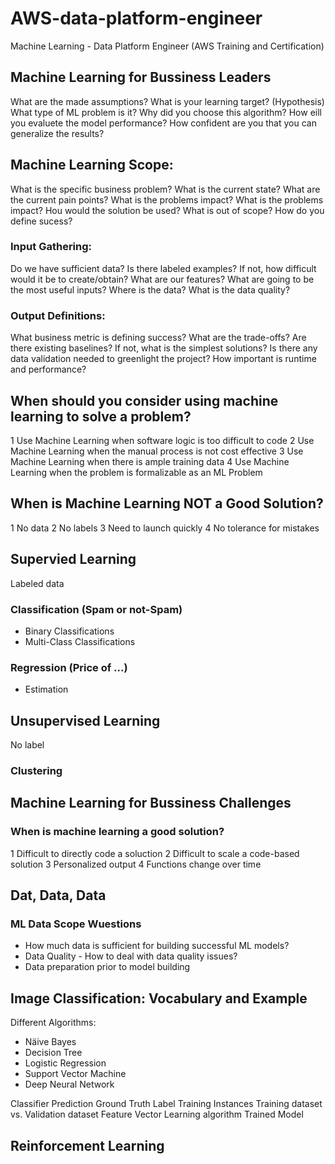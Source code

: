 # AWS-data-platform-engineer
Machine Learning - Data Platform Engineer (AWS Training and Certification)


## Machine Learning for Bussiness Leaders

What are the made assumptions?
What is your learning target? (Hypothesis)
What type of ML problem is it?
Why did you choose this algorithm?
How eill you evaluete the model performance?
How confident are you that you can generalize the results?

## Machine Learning Scope:
What is the specific business problem?
What is the current state?
What are the current pain points?
What is the problems impact?
What is the problems impact?
Hou would the solution be used?
What is out of scope?
How do you define sucess?

### Input Gathering:
Do we have sufficient data?
Is there labeled examples?
If not, how difficult would it be to create/obtain?
What are our features?
What are going to be the most useful inputs?
Where is the data?
What is the data quality?

### Output Definitions:
What business metric is defining success?
What are the trade-offs?
Are there existing baselines?
If not, what is the simplest solutions?
Is there any data validation needed to greenlight the project?
How important is runtime and performance?

## When should you consider using machine learning to solve a problem?
1 Use Machine Learning when software logic is too difficult to code
2 Use Machine Learning when the manual process is not cost effective
3 Use Machine Learning when there is ample training data
4 Use Machine Learning when the problem is formalizable as an ML Problem

## When is Machine Learning NOT a Good Solution?
1 No data
2 No labels
3 Need to launch quickly
4 No tolerance for mistakes

## Supervied Learning
Labeled data
### Classification (Spam or not-Spam)
* Binary Classifications
* Multi-Class Classifications
### Regression (Price of ...)
* Estimation

## Unsupervised Learning
No label
### Clustering

## Machine Learning for Bussiness Challenges
### When is machine learning a good solution?
1 Difficult to directly code a soluction
2 Difficult to scale a code-based solution
3 Personalized output
4 Functions change over time

## Dat, Data, Data
### ML Data Scope Wuestions
* How much data is sufficient for building successful ML models?
* Data Quality - How to deal with data quality issues?
* Data preparation prior to model building

## Image Classification: Vocabulary and Example
Different Algorithms:
* Näive Bayes
* Decision Tree
* Logistic Regression
* Support Vector Machine
* Deep Neural Network

 Classifier
 Prediction
 Ground Truth Label
 Training Instances
 Training dataset vs. Validation dataset
 Feature Vector
 Learning algorithm
 Trained Model
 

## Reinforcement Learning

